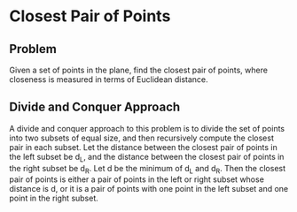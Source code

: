 # Closest Pair of Points

## Problem

Given a set of points in the plane, find the closest pair of points, where closeness is measured in terms of Euclidean distance. 

## Divide and Conquer Approach

A divide and conquer approach to this problem is to divide the set of points into two subsets of equal size, and then recursively compute the closest pair in each subset. Let the distance between the closest pair of points in the left subset be d<sub>L</sub>, and the distance between the closest pair of points in the right subset be d<sub>R</sub>. Let d be the minimum of d<sub>L</sub> and d<sub>R</sub>. Then the closest pair of points is either a pair of points in the left or right subset whose distance is d, or it is a pair of points with one point in the left subset and one point in the right subset.


